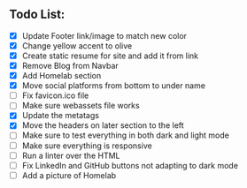 ## Todo List:
 - [X] Update Footer link/image to match new color
 - [X] Change yellow accent to olive
 - [X] Create static resume for site and add it from link
 - [X] Remove Blog from Navbar
 - [X] Add Homelab section 
 - [X] Move social platforms from bottom to under name
 - [ ] Fix favicon.ico file 
 - [ ] Make sure webassets file works
 - [X] Update the metatags
 - [X] Move the headers on later section to the left
 - [ ] Make sure to test everything in both dark and light mode
 - [ ] Make sure everything is responsive
 - [ ] Run a linter over the HTML
 - [ ] Fix LinkedIn and GitHub buttons not adapting to dark mode
 - [ ] Add a picture of Homelab
